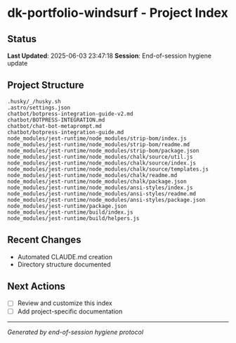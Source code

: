 # dk-portfolio-windsurf - Project Index

## Status
**Last Updated**: 2025-06-03 23:47:18
**Session**: End-of-session hygiene update

## Project Structure
```
.husky/_/husky.sh
.astro/settings.json
chatbot/botpress-integration-guide-v2.md
chatbot/BOTPRESS-INTEGRATION.md
chatbot/chat-bot-metaprompt.md
chatbot/botpress-integration-guide.md
node_modules/jest-runtime/node_modules/strip-bom/index.js
node_modules/jest-runtime/node_modules/strip-bom/readme.md
node_modules/jest-runtime/node_modules/strip-bom/package.json
node_modules/jest-runtime/node_modules/chalk/source/util.js
node_modules/jest-runtime/node_modules/chalk/source/index.js
node_modules/jest-runtime/node_modules/chalk/source/templates.js
node_modules/jest-runtime/node_modules/chalk/readme.md
node_modules/jest-runtime/node_modules/chalk/package.json
node_modules/jest-runtime/node_modules/ansi-styles/index.js
node_modules/jest-runtime/node_modules/ansi-styles/readme.md
node_modules/jest-runtime/node_modules/ansi-styles/package.json
node_modules/jest-runtime/package.json
node_modules/jest-runtime/build/index.js
node_modules/jest-runtime/build/helpers.js
```

## Recent Changes
- Automated CLAUDE.md creation
- Directory structure documented

## Next Actions
- [ ] Review and customize this index
- [ ] Add project-specific documentation

---
*Generated by end-of-session hygiene protocol*
